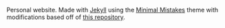 Personal website. Made with [Jekyll](https://jekyllrb.com/) using the [Minimal Mistakes](https://github.com/mmistakes/minimal-mistakes) theme with modifications based off of [this repository](https://github.com/sestus/mikemylonakis.com).

